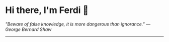 <h1>Hi there, I'm Ferdi 👋</h1>

<p><em>
  "Beware of false knowledge, it is more dangerous than ignorance." — George Bernard Shaw
</em></p>

---
